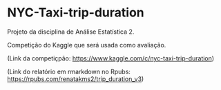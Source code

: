 # NYC-Taxi-trip-duration

Projeto da disciplina de Análise Estatística 2. 

Competição do Kaggle que será usada como avaliação. 

(Link da competiçpão: https://www.kaggle.com/c/nyc-taxi-trip-duration)

(Link do relatório em rmarkdown no Rpubs: https://rpubs.com/renatakms2/trip_duration_v3) 
